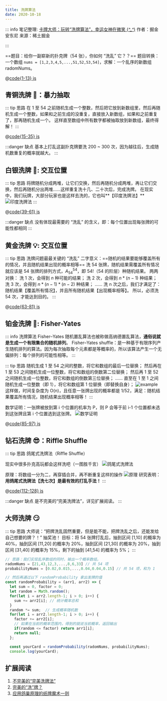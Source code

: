 ```yaml
---
title: 洗牌算法
date: 2020-10-18
---
```


::: info
笔记整理: [卡牌大师：玩转“洗牌算法”，幸运女神在微笑 (_^\_^_)](https://juejin.cn/post/6984925268754317320)
作者：掘金安东尼
来源：稀土掘金

:::

==题目：给你一副崭新的扑克牌（54 张），你如何 “洗乱” 它？？==
题目转换：一个数组 `nums = [1,2,3,4,5,...,51,52,53,54]`，求解：一个乱序的新数组 radomNums。

@[code{1-13} js](./02.洗牌算法.js)

## 青铜洗牌 🤬：暴力抽取

::: tip 思路
在 1 至 54 之前随机生成一个整数，然后把它放到新数组里，然后再随机生成一个整数，如果和之前生成的没重复，直接放入新数组，如果和之前重复了，那再随机生成一个。
这样直至数组中所有数字都被抽取放到新数组，最终得解！
:::

@[code{15-35} js](./02.洗牌算法.js)

:::danger 缺点
基本上打乱这副扑克牌要洗 200 ~ 300 次，因为越往后，生成随机数重复的概率就越大。
:::

## 白银洗牌 📍: 交互位置

::: tip 思路
将牌随机分成两堆，让它们交换，然后再随机分成两堆，再让它们交换，然后再随机分出两堆......这样重复洗十几、二十次后，完成洗牌。
在现实中，我们玩牌，大部分玩家也是这样去洗的，它也叫**【印度洗牌法】**
![印度洗牌法](https://p6-juejin.byteimg.com/tos-cn-i-k3u1fbpfcp/58128bd6d32b497aa4ce25f29c903d8a~tplv-k3u1fbpfcp-zoom-in-crop-mark:4536:0:0:0.image)
:::

@[code{39-61} js](./02.洗牌算法.js)

:::danger 缺点
没有体现最需要的 “洗乱” 的含义，即：每个位置出现每张牌的可能性都相同
:::

## 黄金洗牌 💡: 交互位置

::: tip 思路
洗牌问题最最关键的 “洗乱” 二字意义：==随机的结果要能够覆盖所有的情况，并且随机结果出现的概率相等==
洗 54 张牌，随机结果需覆盖所有情况就应该是 54 张牌的排列方式，$A^54_54$，即 $54!$（54 的阶层）种随机结果。
两两对换：
洗 1 次，会得到 $n$ 种可能的结果；
洗 2 次，会得到 $n*(n-1)$ 种结果；
洗 3 次，会得到 $n*(n-1)*(n-2)$ 种结果；
......
洗 n 次之后，我们才满足了：随机结果【覆盖所有情况】，并且所有随机结果【出现概率相等】。
所以，必须洗 54 次，才能达到目的。
:::

@[code{63-81} js](./02.洗牌算法.js)

## 铂金洗牌 🤣: Fisher-Yates

::: info
洗牌算法 Fisher–Yates 随机置乱算法也被称做高纳德置乱算法，**通俗说就是生成一个有限集合的随机排列**。
Fisher–Yates shuffle：是一种基于有限序列产生随机排列的算法。因为每次抽取每个元素都是等概率的，所以该算法产生一个无偏排列：每个排列的可能性相等。
:::

::: tip 思路
随机生成 1 至 54 之间的整数，将它和数组的最后一位替换；
然后再在 1 至 53 之间随机生成一位整数，将它和数组的倒数第二位替换；
然后再 1 至 52 之间随机生成一位整数，将它和数组的倒数第三位替换；
......
直至在 1 至 1 之间随机生成一位整数（即 1），将它和数组第 1 位替换（即替换自身）；
![example](https://p6-juejin.byteimg.com/tos-cn-i-k3u1fbpfcp/9586913f2858489587ef2d88df41eb92~tplv-k3u1fbpfcp-zoom-in-crop-mark:4536:0:0:0.image?)
这样做，时间复杂度为 O(n)，且任意一张牌出现的概率都是 1/52，满足：随机结果覆盖所有情况，随机结果出现概率相等！
:::

数学证明：一张牌被放到第 i 个位置的机率为 P，则 P 会等于前 i-1 个位置都未选到这张牌且第 i 个位置选到这张牌。
![数学证明](https://p3-juejin.byteimg.com/tos-cn-i-k3u1fbpfcp/93dc3c2a335d468395fa8daa7a59fc11~tplv-k3u1fbpfcp-zoom-in-crop-mark:4536:0:0:0.image?)

@[code{85-97} js](./02.洗牌算法.js)

## 钻石洗牌 😎：Riffle Shuffle

::: tip 思路
鸽尾式洗牌法（Riffle Shuffle）

现实中很多扑克高玩都会这样洗吧（一图胜千言）
![鸽尾式洗牌法](https://p1-juejin.byteimg.com/tos-cn-i-k3u1fbpfcp/8ae8e83d53d64887b2279c4a5de21d64~tplv-k3u1fbpfcp-zoom-in-crop-mark:4536:0:0:0.image)

原理：将数组一分为二，再穿插合并，再不断重复这样的操作
![原理](https://p1-juejin.byteimg.com/tos-cn-i-k3u1fbpfcp/78c042957e1c4a3aa806e47e4c91b318~tplv-k3u1fbpfcp-zoom-in-crop-mark:4536:0:0:0.image?)
研究表明：**用鸽尾式洗牌法【洗七次】是最有效的打乱手法！**
:::

@[code{112-128} js](./02.洗牌算法.js)

:::danger 缺点
是不完美的“完美洗牌法”，详见扩展阅读。
:::

## 大师洗牌 😏

::: tip 思路
大师说：“把牌洗乱固然重要，但是能不能，把牌洗乱之后，还能发给自己想要的牌？！”
抽奖池！
目标：将 54 张牌打乱后，抽到区间 [1,10] 的概率为 40%，抽到区间 [11,20] 的概率为 20%，抽到区间 [21,30] 的概率为 20%，抽到区间 [31,40] 的概率为 15%，剩下的抽到 [41,54] 的概率为 5%；
:::

```js
// 思路：我们实现乱序数组的同时，输出一个概率数组。
radomNums = [21,43,12,3,...,8,6,33] // 共 54 项
probabilityNums = [0.02,0.015,...,0.04,0.04,0.15] // 共 54 项，和为 1

// 然后再通过以下 randomProbability 拿出发牌的值
const randomProbability = (arr1, arr2) => {
  let sum = 0, factor = 0;
  let random = Math.random();
  for(let i = arr2.length-1; i > 0; i++) {
    sum += arr2[i]; // 统计概率总和
  }
  random *= sum;  // 生成概率随机数
  for(let i = arr2.length-1; i > 0; i++) {
    factor += arr2[i];
    // 如果在当前的概率范围内，得到的就说当前概率，返回输出
    if(random <= factor) return arr1[i];
    return null;
  };

  const yourCard = randomProbability(radomNums, probabilityNums);
  console.log(yourCard);
```

## 扩展阅读

1. [不完美的“完美洗牌法”](https://zhuanlan.zhihu.com/p/29178813)
2. [完美的“洗”牌？](https://zhuanlan.zhihu.com/p/29181958)
3. [应用鸽巢原理的纸牌魔术一则](https://zhuanlan.zhihu.com/p/29213136)
